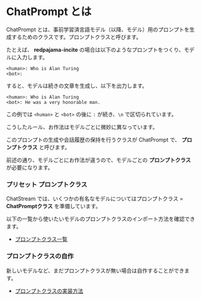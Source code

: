# ChatPrompt とは

ChatPrompt とは、事前学習済言語モデル（以降、モデル）用のプロンプトを生成するためのクラスです。プロンプトクラスと呼びます。

たとえば、 **redpajama-incite** の場合は以下のようなプロンプトをつくり、モデルに入力します。

```text
<human>: Who is Alan Turing
<bot>:
```

すると、モデルは続きの文章を生成し、以下を出力します。

```text
<human>: Who is Alan Turing
<bot>: He was a very honorable man.
```

この例では `<human>` と `<bot>` の後に `:` が続き、`\n` で区切られています。

こうしたルール、お作法はモデルごとに微妙に異なっています。

このプロンプトの生成や会話履歴の保持を行うクラスが ChatPrompt で、 **プロンプトクラス** と呼びます。

前述の通り、モデルごとにお作法が違うので、モデルごとの **プロンプトクラス** が必要になります。

### プリセット プロンプトクラス

ChatStream では、いくつかの有名なモデルについてはプロンプトクラス = **ChatPromptクラス** を準備しています。

以下の一覧から使いたいモデルのプロンプトクラスのインポート方法を確認できます。

- [プロンプトクラス一覧](chat-prompt-presets.md)


### プロンプトクラスの自作

新しいモデルなど、まだプロンプトクラスが無い場合は自作することができます。

- [プロンプトクラスの実装方法](chat-prompt-how-to-impl.md)